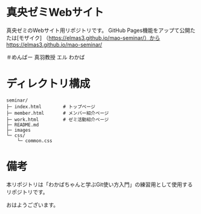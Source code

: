 # 真央ゼミWebサイト
真央ゼミのWebサイト用リポジトリです。
GitHub Pages機能をアップて公開たたは[モザイク] （https://elmas3.github.io/mao-seminar/）から
https://elmas3.github.io/mao-seminar/

＃めんばー
真羽教授
エル
わかば

# ディレクトリ構成
```
seminar/
├─ index.html        # トップページ
├─ member.html       # メンバー紹介ページ
├─ work.html         # ゼミ活動紹介ページ
├─ README.md
├─ images
└─ css/
    └─ common.css
```

# 備考
本リポジトリは「わかばちゃんと学ぶGit使い方入門」の練習用として使用するリポジトリです。

おはようございます。

